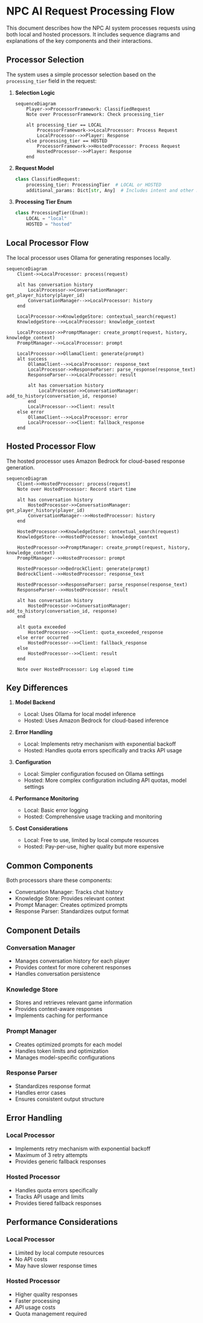 # NPC AI Request Processing Flow

This document describes how the NPC AI system processes requests using both local and hosted processors. It includes sequence diagrams and explanations of the key components and their interactions.

## Processor Selection

The system uses a simple processor selection based on the `processing_tier` field in the request:

1. **Selection Logic**
   ```mermaid
   sequenceDiagram
       Player->>ProcessorFramework: ClassifiedRequest
       Note over ProcessorFramework: Check processing_tier
       
       alt processing_tier == LOCAL
           ProcessorFramework->>LocalProcessor: Process Request
           LocalProcessor-->>Player: Response
       else processing_tier == HOSTED
           ProcessorFramework->>HostedProcessor: Process Request
           HostedProcessor-->>Player: Response
       end
   ```

2. **Request Model**
   ```python
   class ClassifiedRequest:
       processing_tier: ProcessingTier  # LOCAL or HOSTED
       additional_params: Dict[str, Any]  # Includes intent and other metadata
   ```

3. **Processing Tier Enum**
   ```python
   class ProcessingTier(Enum):
       LOCAL = "local"
       HOSTED = "hosted"
   ```

## Local Processor Flow
The local processor uses Ollama for generating responses locally.

```mermaid
sequenceDiagram
    Client->>LocalProcessor: process(request)
    
    alt has conversation history
        LocalProcessor->>ConversationManager: get_player_history(player_id)
        ConversationManager-->>LocalProcessor: history
    end
    
    LocalProcessor->>KnowledgeStore: contextual_search(request)
    KnowledgeStore-->>LocalProcessor: knowledge_context
    
    LocalProcessor->>PromptManager: create_prompt(request, history, knowledge_context)
    PromptManager-->>LocalProcessor: prompt
    
    LocalProcessor->>OllamaClient: generate(prompt)
    alt success
        OllamaClient-->>LocalProcessor: response_text
        LocalProcessor->>ResponseParser: parse_response(response_text)
        ResponseParser-->>LocalProcessor: result
        
        alt has conversation history
            LocalProcessor->>ConversationManager: add_to_history(conversation_id, response)
        end
        LocalProcessor-->>Client: result
    else error
        OllamaClient-->>LocalProcessor: error
        LocalProcessor-->>Client: fallback_response
    end
```

## Hosted Processor Flow
The hosted processor uses Amazon Bedrock for cloud-based response generation.

```mermaid
sequenceDiagram
    Client->>HostedProcessor: process(request)
    Note over HostedProcessor: Record start time
    
    alt has conversation history
        HostedProcessor->>ConversationManager: get_player_history(player_id)
        ConversationManager-->>HostedProcessor: history
    end
    
    HostedProcessor->>KnowledgeStore: contextual_search(request)
    KnowledgeStore-->>HostedProcessor: knowledge_context
    
    HostedProcessor->>PromptManager: create_prompt(request, history, knowledge_context)
    PromptManager-->>HostedProcessor: prompt
    
    HostedProcessor->>BedrockClient: generate(prompt)
    BedrockClient-->>HostedProcessor: response_text
    
    HostedProcessor->>ResponseParser: parse_response(response_text)
    ResponseParser-->>HostedProcessor: result
    
    alt has conversation history
        HostedProcessor->>ConversationManager: add_to_history(conversation_id, response)
    end
    
    alt quota exceeded
        HostedProcessor-->>Client: quota_exceeded_response
    else error occurred
        HostedProcessor-->>Client: fallback_response
    else
        HostedProcessor-->>Client: result
    end
    
    Note over HostedProcessor: Log elapsed time
```

## Key Differences

1. **Model Backend**
   - Local: Uses Ollama for local model inference
   - Hosted: Uses Amazon Bedrock for cloud-based inference

2. **Error Handling**
   - Local: Implements retry mechanism with exponential backoff
   - Hosted: Handles quota errors specifically and tracks API usage

3. **Configuration**
   - Local: Simpler configuration focused on Ollama settings
   - Hosted: More complex configuration including API quotas, model settings

4. **Performance Monitoring**
   - Local: Basic error logging
   - Hosted: Comprehensive usage tracking and monitoring

5. **Cost Considerations**
   - Local: Free to use, limited by local compute resources
   - Hosted: Pay-per-use, higher quality but more expensive

## Common Components

Both processors share these components:
- Conversation Manager: Tracks chat history
- Knowledge Store: Provides relevant context
- Prompt Manager: Creates optimized prompts
- Response Parser: Standardizes output format

## Component Details

### Conversation Manager
- Manages conversation history for each player
- Provides context for more coherent responses
- Handles conversation persistence

### Knowledge Store
- Stores and retrieves relevant game information
- Provides context-aware responses
- Implements caching for performance

### Prompt Manager
- Creates optimized prompts for each model
- Handles token limits and optimization
- Manages model-specific configurations

### Response Parser
- Standardizes response format
- Handles error cases
- Ensures consistent output structure

## Error Handling

### Local Processor
- Implements retry mechanism with exponential backoff
- Maximum of 3 retry attempts
- Provides generic fallback responses

### Hosted Processor
- Handles quota errors specifically
- Tracks API usage and limits
- Provides tiered fallback responses

## Performance Considerations

### Local Processor
- Limited by local compute resources
- No API costs
- May have slower response times

### Hosted Processor
- Higher quality responses
- Faster processing
- API usage costs
- Quota management required